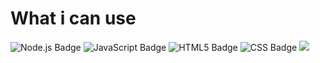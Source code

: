 # What i can use
![Node.js Badge](https://camo.githubusercontent.com/0d58facab1be74748c39244ff3d990ae8ddd765af40263ed006219154ba90649/68747470733a2f2f696d672e736869656c64732e696f2f62616467652f6e6f64652e6a732d3644413535463f7374796c653d666f722d7468652d6261646765266c6f676f3d6e6f64652e6a73266c6f676f436f6c6f723d7768697465) ![JavaScript Badge](https://camo.githubusercontent.com/53ec2e58e03ba275d9b3a386abd96a243cf744a1a7121bdf8262fc8ae6ebc335/68747470733a2f2f696d672e736869656c64732e696f2f62616467652f6a6176617363726970742d2532333332333333302e7376673f7374796c653d666f722d7468652d6261646765266c6f676f3d6a617661736372697074266c6f676f436f6c6f723d253233463744463145) ![HTML5 Badge](https://camo.githubusercontent.com/5e7e215d9ff3a7c2e96d09232c11b2205565c841d1129dd2185ebd967284121f/68747470733a2f2f696d672e736869656c64732e696f2f62616467652f68746d6c352d2532334533344632362e7376673f7374796c653d666f722d7468652d6261646765266c6f676f3d68746d6c35266c6f676f436f6c6f723d7768697465) ![CSS Badge](https://img.shields.io/badge/css-%233572B6.svg?style=for-the-badge&logo=css3&logoColor=white) ![](https://komarev.com/ghpvc/?username=8bitbug)
<!---
8bitbug/8bitbug is a ✨ special ✨ repository because its `README.md` (this file) appears on your GitHub profile.
You can click the Preview link to take a look at your changes.
--->
